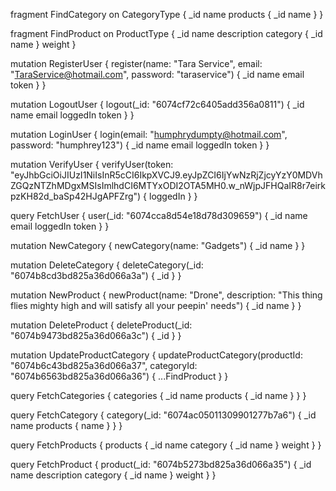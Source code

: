 fragment FindCategory on CategoryType {
  _id
  name
  products {
    _id
    name
  }
}

fragment FindProduct on ProductType {
  _id
  name
  description
  category {
    _id
    name
  }
  weight
}

mutation RegisterUser {
  register(name: "Tara Service", email: "TaraService@hotmail.com", password: "taraservice") {
    _id
    name
    email
    token
  }
}

mutation LogoutUser {
  logout(_id: "6074cf72c6405add356a0811") {
    _id
    name
    email
    loggedIn
    token
  }
}

mutation LoginUser {
  login(email: "humphrydumpty@hotmail.com", password: "humphrey123") {
    _id
    name
    email
    loggedIn
    token
  }
}

mutation VerifyUser {
  verifyUser(token: "eyJhbGciOiJIUzI1NiIsInR5cCI6IkpXVCJ9.eyJpZCI6IjYwNzRjZjcyYzY0MDVhZGQzNTZhMDgxMSIsImlhdCI6MTYxODI2OTA5MH0.w_nWjpJFHQaIR8r7eirkpzKH82d_baSp42HJgAPFZrg") {
    loggedIn
  }
}

query FetchUser {
  user(_id: "6074cca8d54e18d78d309659") {
    _id
    name
    email
    loggedIn
    token
  }
}

mutation NewCategory {
  newCategory(name: "Gadgets") {
    _id
    name
  }
}

mutation DeleteCategory {
  deleteCategory(_id: "6074b8cd3bd825a36d066a3a") {
    _id
  }
}

mutation NewProduct {
  newProduct(name: "Drone", description: "This thing flies mighty high and will satisfy all your peepin' needs") {
    _id
    name
  }
}

mutation DeleteProduct {
  deleteProduct(_id: "6074b9473bd825a36d066a3c") {
    _id
  }
}

mutation UpdateProductCategory {
  updateProductCategory(productId: "6074b6c43bd825a36d066a37", categoryId: "6074b6563bd825a36d066a36") {
    ...FindProduct
  }
}

query FetchCategories {
  categories {
    _id
    name
    products {
      _id
      name
    }
  }
}

query FetchCategory {
  category(_id: "6074ac05011309901277b7a6") {
    _id
    name
    products {
      name
    }
  }
}

query FetchProducts {
  products {
    _id
    name
    category {
      _id
      name
    }
    weight
  }
}

query FetchProduct {
  product(_id: "6074b5273bd825a36d066a35") {
    _id
    name
    description
    category {
      _id
      name
    }
    weight
  }
}